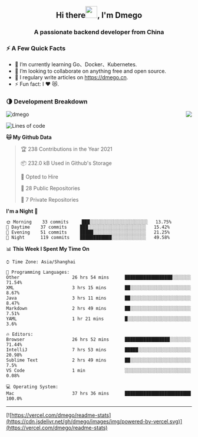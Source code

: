<h2 align="center">Hi there<img src="https://cdn.jsdelivr.net/gh/dmego/images/img/Hi.gif" height="32" />, I'm Dmego </h2>
<h3 align="center">A passionate backend developer from China</h3>

### ⚡️ A Few Quick Facts

<ul>
    <li> 🌱 I’m currently learning Go、Docker、Kubernetes.</li>
    <li> 👯 I’m looking to collaborate on anything free and open source.</li>
    <li> 📝 I regulary write articles on <a href="https://dmego.cn">https://dmego.cn</a>.</li>
    <li> ⚡ Fun fact: I ❤️ 😻.</li>
</ul>

### 🌗 Development Breakdown

<img src="https://komarev.com/ghpvc/?username=dmego" alt="dmego" />

<img align="right" src="https://readme-stats-dmego.vercel.app/api?username=dmego&show_icons=true&icon_color=1573B3&hide_title=true&text_color=718096&bg_color=00000000&hide_border=true"/>

<!--START_SECTION:waka-->
![Lines of code](https://img.shields.io/badge/From%20Hello%20World%20I%27ve%20Written-240401%20lines%20of%20code-blue)

**🐱 My Github Data** 

> 🏆 238 Contributions in the Year 2021
 > 
> 📦 232.0 kB Used in Github's Storage 
 > 
> 💼 Opted to Hire
 > 
> 📜 28 Public Repositories 
 > 
> 🔑 7 Private Repositories  
 > 
**I'm a Night 🦉** 

```text
🌞 Morning    33 commits     ███░░░░░░░░░░░░░░░░░░░░░░   13.75% 
🌆 Daytime    37 commits     ███░░░░░░░░░░░░░░░░░░░░░░   15.42% 
🌃 Evening    51 commits     █████░░░░░░░░░░░░░░░░░░░░   21.25% 
🌙 Night      119 commits    ████████████░░░░░░░░░░░░░   49.58%

```


📊 **This Week I Spent My Time On** 

```text
⌚︎ Time Zone: Asia/Shanghai

💬 Programming Languages: 
Other                    26 hrs 54 mins      ██████████████████░░░░░░░   71.54% 
XML                      3 hrs 15 mins       ██░░░░░░░░░░░░░░░░░░░░░░░   8.67% 
Java                     3 hrs 11 mins       ██░░░░░░░░░░░░░░░░░░░░░░░   8.47% 
Markdown                 2 hrs 49 mins       ██░░░░░░░░░░░░░░░░░░░░░░░   7.51% 
YAML                     1 hr 21 mins        █░░░░░░░░░░░░░░░░░░░░░░░░   3.6%

🔥 Editors: 
Browser                  26 hrs 52 mins      █████████████████░░░░░░░░   71.44% 
IntelliJ                 7 hrs 53 mins       █████░░░░░░░░░░░░░░░░░░░░   20.98% 
Sublime Text             2 hrs 49 mins       ██░░░░░░░░░░░░░░░░░░░░░░░   7.5% 
VS Code                  1 min               ░░░░░░░░░░░░░░░░░░░░░░░░░   0.08%

💻 Operating System: 
Mac                      37 hrs 36 mins      █████████████████████████   100.0%

```


<!--END_SECTION:waka-->

---

[![https://vercel.com/dmego/readme-stats](https://cdn.jsdelivr.net/gh/dmego/images/img/powered-by-vercel.svg)](https://vercel.com/dmego/readme-stats)


